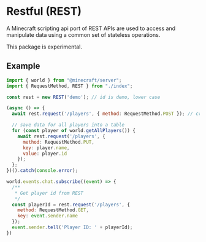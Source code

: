 # Restful (REST)

A Minecraft scripting api port of REST APIs are used to access and manipulate data using a common set of stateless operations.

This package is experimental.

## Example

```js
import { world } from "@minecraft/server";
import { RequestMethod, REST } from "./index";

const rest = new REST('demo'); // id is demo, lower case

(async () => {
  await rest.request('/players', { method: RequestMethod.POST }); // create a route

  // save data for all players into a table
  for (const player of world.getAllPlayers()) {
    await rest.request('/players', {
      method: RequestMethod.PUT,
      key: player.name,
      value: player.id
    });
  };
})().catch(console.error);

world.events.chat.subscribe((event) => {
  /**
   * Get player id from REST
   */
  const playerId = rest.request('/players', { 
    method: RequestMethod.GET,
    key: event.sender.name
  });
  event.sender.tell('Player ID: ' + playerId);
})
```